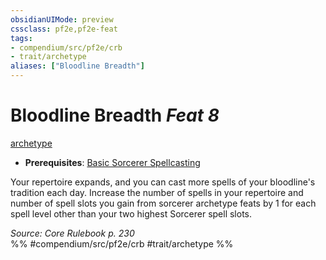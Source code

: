 ```yaml
---
obsidianUIMode: preview
cssclass: pf2e,pf2e-feat
tags:
- compendium/src/pf2e/crb
- trait/archetype
aliases: ["Bloodline Breadth"]
---
```

# Bloodline Breadth  *Feat 8*  
[archetype](../../Rules/traits/archetype.md)  

- **Prerequisites**: [Basic Sorcerer Spellcasting](basic-sorcerer-spellcasting.md)

Your repertoire expands, and you can cast more spells of your bloodline's tradition each day. Increase the number of spells in your repertoire and number of spell slots you gain from sorcerer archetype feats by 1 for each spell level other than your two highest Sorcerer spell slots.

*Source: Core Rulebook p. 230*  
%% #compendium/src/pf2e/crb #trait/archetype %%